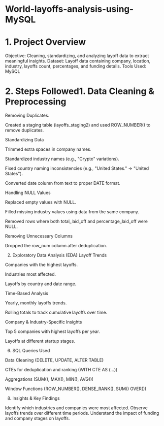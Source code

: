 # World-layoffs-analysis-using-MySQL

# 1. Project Overview
Objective: Cleaning, standardizing, and analyzing layoff data to extract meaningful insights.
Dataset: Layoff data containing company, location, industry, layoffs count, percentages, and funding details.
Tools Used: MySQL

# 2. Steps Followed1. Data Cleaning & Preprocessing
Removing Duplicates.

Created a staging table (layoffs_staging2) and used ROW_NUMBER() to remove duplicates.

Standardizing Data

Trimmed extra spaces in company names.

Standardized industry names (e.g., "Crypto" variations).

Fixed country naming inconsistencies (e.g., "United States." → "United States").

Converted date column from text to proper DATE format.

Handling NULL Values

Replaced empty values with NULL.

Filled missing industry values using data from the same company.

Removed rows where both total_laid_off and percentage_laid_off were NULL.

Removing Unnecessary Columns

Dropped the row_num column after deduplication.

2. Exploratory Data Analysis (EDA)
Layoff Trends

Companies with the highest layoffs.

Industries most affected.

Layoffs by country and date range.

Time-Based Analysis

Yearly, monthly layoffs trends.

Rolling totals to track cumulative layoffs over time.

Company & Industry-Specific Insights

Top 5 companies with highest layoffs per year.

Layoffs at different startup stages.

6. SQL Queries Used
   
Data Cleaning (DELETE, UPDATE, ALTER TABLE)

CTEs for deduplication and ranking (WITH CTE AS (...))

Aggregations (SUM(), MAX(), MIN(), AVG())

Window Functions (ROW_NUMBER(), DENSE_RANK(), SUM() OVER())

8. Insights & Key Findings
   
Identify which industries and companies were most affected.
Observe layoffs trends over different time periods.
Understand the impact of funding and company stages on layoffs.
